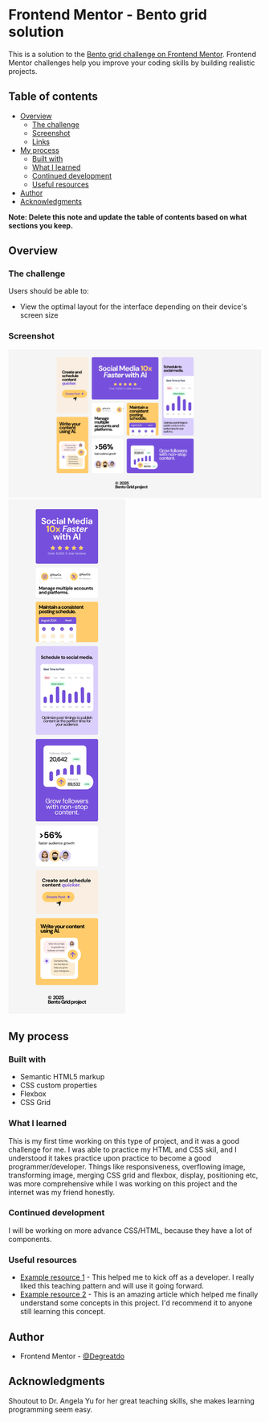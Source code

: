 # Frontend Mentor - Bento grid solution

This is a solution to the [Bento grid challenge on Frontend Mentor](https://www.frontendmentor.io/challenges/bento-grid-RMydElrlOj). Frontend Mentor challenges help you improve your coding skills by building realistic projects. 

## Table of contents

- [Overview](#overview)
  - [The challenge](#the-challenge)
  - [Screenshot](#screenshot)
  - [Links](#links)
- [My process](#my-process)
  - [Built with](#built-with)
  - [What I learned](#what-i-learned)
  - [Continued development](#continued-development)
  - [Useful resources](#useful-resources)
- [Author](#author)
- [Acknowledgments](#acknowledgments)

**Note: Delete this note and update the table of contents based on what sections you keep.**

## Overview

### The challenge

Users should be able to:

- View the optimal layout for the interface depending on their device's screen size

### Screenshot

![](./design/Desktop-screenshot.png)
![](./design/Mobile-screenshot.png)

## My process

### Built with

- Semantic HTML5 markup
- CSS custom properties
- Flexbox
- CSS Grid

### What I learned

This is my first time working on this type of project, and it was a good challenge for me. I was able to practice my HTML and CSS skil, and I understood it takes practice upon practice to become a good programmer/developer. Things like responsiveness, overflowing image, transforming image, merging CSS grid and flexbox, display, positioning etc, was more comprehensive while I was working on this project and the internet was my friend honestly.

### Continued development

I will be working on more advance CSS/HTML, because they have a lot of components.

### Useful resources

- [Example resource 1](https://www.appbrewery.com/) - This helped me to kick off as a developer. I really liked this teaching pattern and will use it going forward.
- [Example resource 2](https://www.developer.mozilla.org) - This is an amazing article which helped me finally understand some concepts in this project. I'd recommend it to anyone still learning this concept.

## Author

- Frontend Mentor - [@Degreatdo](https://www.frontendmentor.io/profile/Degreatdo)

## Acknowledgments

Shoutout to Dr. Angela Yu for her great teaching skills, she makes learning programming seem easy.
